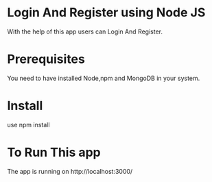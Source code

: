 # Login And Register using Node JS
With the help of this app users can Login And Register.

# Prerequisites
You need to have installed Node,npm and MongoDB in your system.

# Install
use npm install

# To Run This app


The app is running on
http://localhost:3000/


